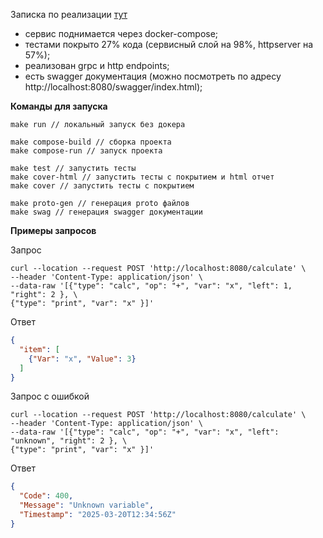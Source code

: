 Записка по реализации [тут](https://github.com/sayanli/calculator/note.md)

- сервис поднимается через docker-compose;
- тестами покрыто 27% кода (сервисный слой на 98%, httpserver на 57%);
- реализован grpc и http endpoints;
- есть swagger документация (можно посмотреть по адресу http://localhost:8080/swagger/index.html);


**Команды для запуска**

```
make run // локальный запуск без докера

make compose-build // сборка проекта
make compose-run // запуск проекта

make test // запустить тесты
make cover-html // запустить тесты с покрытием и html отчет
make cover // запустить тесты с покрытием

make proto-gen // генерация proto файлов
make swag // генерация swagger документации
```


**Примеры запросов**

Запрос
```
curl --location --request POST 'http://localhost:8080/calculate' \
--header 'Content-Type: application/json' \
--data-raw '[{"type": "calc", "op": "+", "var": "x", "left": 1, "right": 2 }, \
{"type": "print", "var": "x" }]'
```
Ответ
```json
{
  "item": [
    {"Var": "x", "Value": 3}
  ]
}
```

Запрос с ошибкой

```
curl --location --request POST 'http://localhost:8080/calculate' \
--header 'Content-Type: application/json' \
--data-raw '[{"type": "calc", "op": "+", "var": "x", "left": "unknown", "right": 2 }, \
{"type": "print", "var": "x" }]'
```
Ответ
```json
{
  "Code": 400,
  "Message": "Unknown variable",
  "Timestamp": "2025-03-20T12:34:56Z"
}
```
